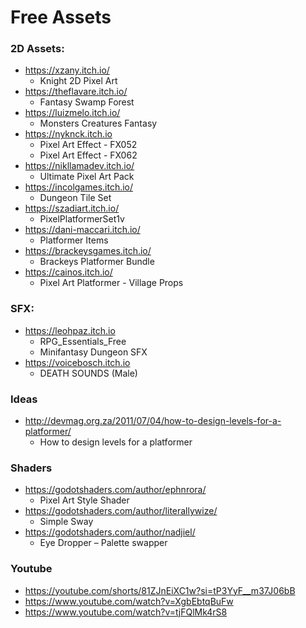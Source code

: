 # Free Assets

### 2D Assets:
- https://xzany.itch.io/
  - Knight 2D Pixel Art
- https://theflavare.itch.io/
  - Fantasy Swamp Forest
- https://luizmelo.itch.io/
  - Monsters Creatures Fantasy
- https://nyknck.itch.io
  - Pixel Art Effect - FX052
  - Pixel Art Effect - FX062
- https://nikllamadev.itch.io/
  - Ultimate Pixel Art Pack
- https://incolgames.itch.io/
  - Dungeon Tile Set
- https://szadiart.itch.io/
  - PixelPlatformerSet1v
- https://dani-maccari.itch.io/
  - Platformer Items
- https://brackeysgames.itch.io/
  - Brackeys Platformer Bundle
- https://cainos.itch.io/
  - Pixel Art Platformer - Village Props

### SFX:
- https://leohpaz.itch.io
  - RPG_Essentials_Free
  - Minifantasy Dungeon SFX 
- https://voicebosch.itch.io
  - DEATH SOUNDS (Male)

### Ideas
- http://devmag.org.za/2011/07/04/how-to-design-levels-for-a-platformer/
  - How to design levels for a platformer

### Shaders
- https://godotshaders.com/author/ephnrora/
  - Pixel Art Style Shader
- https://godotshaders.com/author/literallywize/
  - Simple Sway
- https://godotshaders.com/author/nadjiel/
  - Eye Dropper – Palette swapper

### Youtube

- https://youtube.com/shorts/81ZJnEiXC1w?si=tP3YyF__m37J06bB
- https://www.youtube.com/watch?v=XgbEbtqBuFw
- https://www.youtube.com/watch?v=tjFQlMk4rS8
